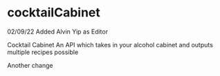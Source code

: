 # cocktailCabinet

02/09/22 Added Alvin Yip as Editor

Cocktail Cabinet
An API which takes in your alcohol cabinet and outputs multiple recipes possible

Another change